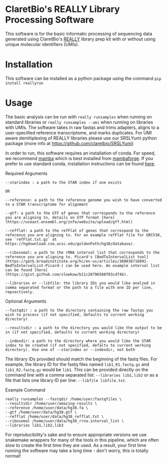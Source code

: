 # ClaretBio's REALLY Library Processing Software

This software is for the basic informatic processing of sequencing data generated using ClaretBio's [REALLY](https://www.claretbio.com/really-technology) library prep kit with or without using unique molecular identifiers (UMIs).

# Installation

This software can be installed as a python package using the command `pip install reallyrun`

# Usage

The basic analysis can be run with `really runsamples` when running on standard libraries or `really runsamples --umi` when running on libraries with UMIs. The software takes in raw fastqs and trims adapters, aligns to a user-specified reference transcriptome, and marks duplicates. For UMI aware demltiplexing of REALLY libraries please use our SRSLYumi python package (more info at https://github.com/claretbio/SRSLYumi)

In order to run, this software requires an installation of conda. For speed, we recommend [mamba](https://mamba.readthedocs.io/en/latest/installation.html) which is best installed from [mambaforge](https://github.com/conda-forge/miniforge#mambaforge). If you prefer to use standard conda, installation instructions can be found [here](https://docs.conda.io/en/latest/miniconda.html#latest-miniconda-installer-links). 

Required Arguments

    --starindex : a path to the STAR index if one exists

    OR

    --reference: a path to the reference genome you wish to have converted to a STAR transcriptome for alignment

    --gtf: a path to the GTF of genes that corresponds to the reference you are aligning to, details on GTF format [here](https://useast.ensembl.org/info/website/upload/gff.html)

    --refflat: a path to the refFlat of genes that correspond to the reference you are aligning to. For an example refFlat file for GRCh38, see `refFlat.txt.gz` at https://hgdownload.cse.ucsc.edu/goldenPath/hg38/database/.

    --ribosomal: a path to the rRNA interval list that corresponds to the reference you are aligning to. Picard's [BedToIntervalList tool](https://gatk.broadinstitute.org/hc/en-us/articles/360036716091-BedToIntervalList-Picard-) can be used here. An example interval list can be found [here](https://gist.github.com/slowkow/b11c28796508f03cdf4b).

    --libraries or --libfile: the library IDs you would like analzed in comma separated format or the path to a file with one ID per line, repsectively.

Optional Arguments

    --fastqdir : a path to the directory containing the raw fastqs you wish to process (if not specified, defaults to current working directory)
    
    --resultsdir : a path to the directory you would like the output to be in (if not specified, defaults to current working directory)

    --indexdir: a path to the directory where you would like the STAR index to be created (if not specified, defalts to current working directory). Use one of --starindex or --indexdir, not both

The library IDs provided should match the beginning of the fastq files. For example, the library ID for the fastq files named `lib1_R1.fastq.gz` and `lib1_R2.fastq.gz` would be `lib1`. This can be provided directly on the command line with a comma separated list: `--libraries lib1,lib2` or as a file that lists one library ID per line: `--libfile libfile.txt`.

Example Command
```
really runsamples --fastqdir /home/user/fastqfiles \
--resultsdir /home/user/amazing-results \
--reference /home/user/data/hg38.fa \
--gtf /home/user/data/hg38.gtf \
--refflat /home/user/data/hg38_refflat.txt \
--ribosomal /home/user/data/hg38_rrna.interval_list \
--libraries lib1,lib2,lib3
```

For reproducibility's sake and to ensure appropriate versions we use snakemake wrappers for many of the tools in this pipeline, which are often slow to create the first time they are used. As a result, your first time running the software may take a long time - don't worry, this is totally normal!
